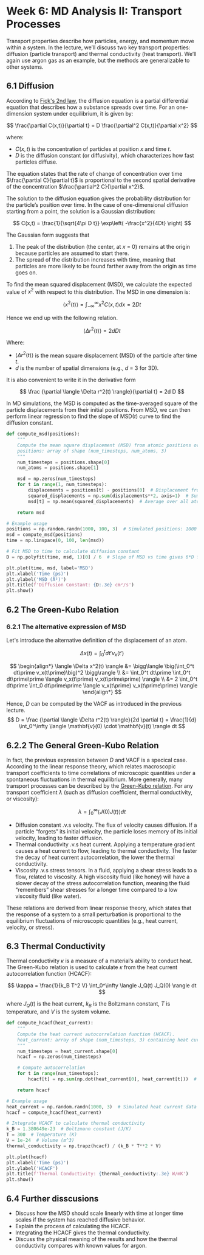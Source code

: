 # Week 6: MD Analysis II: Transport Processes

Transport properties describe how particles, energy, and momentum move within a system. In the lecture, we’ll discuss two key transport properties: diffusion (particle transport) and thermal conductivity (heat transport). We’ll again use argon gas as an example, but the methods are generalizable to other systems.

## 6.1 Diffusion

According to [Fick's 2nd law](https://en.wikipedia.org/wiki/Fick%27s_laws_of_diffusion), the diffusion equation is a partial differential equation that describes how a substance spreads over time. For an one-dimension system under equilibrium, it is given by:

$$
\frac{\partial C(x,t)}{\partial t} = D \frac{\partial^2 C(x,t)}{\partial x^2}
$$

where:

- $C(x, t)$ is the concentration of particles at position $x$ and time $t$.
- $D$ is the diffusion constant (or diffusivity), which characterizes how fast particles diffuse.

The equation states that the rate of change of concentration over time $\frac{\partial C}{\partial t}$ is proportional to the second spatial derivative of the concentration $\frac{\partial^2 C}{\partial x^2}$. 

The solution to the diffusion equation gives the probability distribution for the particle’s position over time. In the case of one-dimensional diffusion starting from a point, the solution is a Gaussian distribution:

$$
C(x,t) = \frac{1}{\sqrt{4\pi D t}} \exp\left( -\frac{x^2}{4Dt} \right)
$$

The Gaussian form suggests that
1. The peak of the distribution (the center, at $x$ = 0) remains at the origin because particles are assumed to start there.
2. The spread of the distribution increases with time, meaning that particles are more likely to be found farther away from the origin as time goes on.

To find the mean squared displacement (MSD), we calculate the expected value of $x^2$ with respect to this distribution. The MSD in one dimension is:

$$
\langle x^2(t) \rangle = \int_{-\infty}^{\infty} x^2 C(x,t) dx = 2Dt
$$

Hence we end up with the following relation.

$$
\langle \Delta r^2(t) \rangle = 2d D t
$$

Where:

- $\langle \Delta r^2(t) \rangle$ is the mean square displacement (MSD) of the particle after time $t$.
- $d$ is the number of spatial dimensions (e.g.,  $d$ = 3  for 3D).

It is also convenient to write it in the derivative form

$$
\frac {\partial \langle \Delta r^2(t) \rangle}{\partial t} = 2d D
$$

<!Now, suppose we apply a small external force $F$ to the system (e.g., an electric field $E$ acting on a charged particle with charge $q$). The particle will respond to the applied force by moving with a drift velocity $v_d$ .

From Newton’s second law $F = m \frac{dv}{dt}$, causing the particle to accelerate. However, in a system with thermal motion (e.g., Brownian motion), the particle reaches a steady-state drift velocity $v_d$ due to the balance between the external force and the opposing forces from random collisions with the surrounding particles,

$$
v_d = \mu F
$$

Where $\mu$ is the mobility of the particle, defined as the proportionality constant between the $v_d$ and $F$.

At thermal equilibrium, the particle’s motion is governed by the thermal energy  $k_B T$. The energy imparted by the external force $F$ to move the particle is balanced by the random thermal energy. The thermal energy of a particle at temperature $T$  is given by the equipartition theorem:

$$
E_{\text{thermal}} = \frac{1}{2} m \langle v^2 \rangle = \frac{1}{2} k_B T
$$

Since thermal motion drives diffusion, and temperature is the main source of this motion, we expect the diffusion constant  D  to be related to temperature $T$. At steady state, when the system is in thermal equilibrium, the diffusion constant is related to the particle’s mobility through the **Einstein relation**:

$$
D = \mu k_B T = \frac{\langle \Delta r^2(t) \rangle}{2dt}
$$
|>

In MD simulations, the MSD is computed as the time-averaged square of the particle displacements from their initial positions. From MSD, we can then perform linear regression to find the slope of MSD($t$) curve to find the diffusion constant.

```python
def compute_msd(positions):
    """
    Compute the mean square displacement (MSD) from atomic positions over time.
    positions: array of shape (num_timesteps, num_atoms, 3)
    """
    num_timesteps = positions.shape[0]
    num_atoms = positions.shape[1]

    msd = np.zeros(num_timesteps)
    for t in range(1, num_timesteps):
        displacements = positions[t] - positions[0]  # Displacement from initial positions
        squared_displacements = np.sum(displacements**2, axis=1)  # Sum of squared displacements per atom
        msd[t] = np.mean(squared_displacements)  # Average over all atoms

    return msd

# Example usage
positions = np.random.randn(1000, 100, 3)  # Simulated positions: 1000 timesteps, 100 atoms in 3D
msd = compute_msd(positions)
time = np.linspace(0, 100, len(msd))

# Fit MSD to time to calculate diffusion constant
D = np.polyfit(time, msd, 1)[0] / 6  # Slope of MSD vs time gives 6*D for 3D system

plt.plot(time, msd, label='MSD')
plt.xlabel('Time (ps)')
plt.ylabel('MSD (Å²)')
plt.title(f'Diffusion Constant: {D:.3e} cm²/s')
plt.show()
```

## 6.2 The Green-Kubo Relation

### 6.2.1 The alternative expression of MSD

Let's introduce the alternative definition of the displacement of an atom.

$$
\Delta x(t) = \int_0^t dt\prime v_x(t\prime)
$$

$$
\begin{align*}
\langle \Delta x^2(t) \rangle 
&= \bigg\langle \big(\int_0^t dt\prime v_x(t\prime)\big)^2 \bigg\rangle \\
&= \int_0^t dt\prime \int_0^t dt\prime\prime \langle v_x(t\prime) v_x(t\prime\prime) \rangle \\
&= 2 \int_0^t dt\prime \int_0 dt\prime\prime \langle v_x(t\prime) v_x(t\prime\prime) \rangle
\end{align*}
$$

Hence, $D$ can be computed by the VACF as introduced in the previous lecture. 
$$
D = \frac {\partial \langle \Delta r^2(t) \rangle}{2d \partial t} = \frac{1}{d} \int_0^\infty \langle \mathbf{v}(0) \cdot \mathbf{v}(t) \rangle  dt
$$

## 6.2.2 The General Green-Kubo Relation

In fact, the previous expression between $D$ and VACF is a specical case. According to the linear response theory, which relates macroscopic transport coefficients to time correlations of microscopic quantities under a spontaneous fluctuations in thermal equilibrium. More generally, many transport processes can be described by the [Green-Kubo relation](https://en.wikipedia.org/wiki/Green–Kubo_relations). For any transport coefficient $\lambda$ (such as diffusion coefficient, thermal conductivity, or viscosity):

$$
\lambda = \int_0^\infty \langle J(0) J(t) \rangle  dt
$$

- Diffusion constant .v.s velocity. The flux of velocity causes diffusion. If a particle “forgets” its initial velocity, the particle loses memory of its initial velocity, leading to faster diffusion.
- Thermal conductivity .v.s heat current. Applying a temperature gradient causes a heat current to flow, leading to thermal conductivity. The faster the decay of heat current autocorrelation, the lower the thermal conductivity.
- Viscosity .v.s stress tensors. In a fluid, applying a shear stress leads to a flow, related to viscosity. A high viscosity fluid (like honey) will have a slower decay of the stress autocorrelation function, meaning the fluid “remembers” shear stresses for a longer time compared to a low viscosity fluid (like water).

These relations are derived from linear response theory, which states that the response of a system to a small perturbation is proportional to the equilibrium fluctuations of microscopic quantities (e.g., heat current, velocity, or stress).


## 6.3 Thermal Conductivity 
Thermal conductivity $\kappa$ is a measure of a material’s ability to conduct heat. The Green-Kubo relation is used to calculate $\kappa$ from the heat current autocorrelation function (HCACF):

$$
\kappa = \frac{1}{k_B T^2 V} \int_0^\infty \langle J_Q(t) J_Q(0) \rangle dt
$$

where $J_Q(t)$ is the heat current, $k_B$ is the Boltzmann constant,  $T$ is temperature, and $V$ is the system volume.


```python
def compute_hcacf(heat_current):
    """
    Compute the heat current autocorrelation function (HCACF).
    heat_current: array of shape (num_timesteps, 3) containing heat current at each time step
    """
    num_timesteps = heat_current.shape[0]
    hcacf = np.zeros(num_timesteps)

    # Compute autocorrelation
    for t in range(num_timesteps):
        hcacf[t] = np.sum(np.dot(heat_current[0], heat_current[t]))  # Dot product of heat current at t=0 and t

    return hcacf

# Example usage
heat_current = np.random.randn(1000, 3)  # Simulated heat current data (1000 timesteps, 3D)
hcacf = compute_hcacf(heat_current)

# Integrate HCACF to calculate thermal conductivity
k_B = 1.380649e-23  # Boltzmann constant (J/K)
T = 300  # Temperature (K)
V = 1e-24  # Volume (m^3)
thermal_conductivity = np.trapz(hcacf) / (k_B * T**2 * V)

plt.plot(hcacf)
plt.xlabel('Time (ps)')
plt.ylabel('HCACF')
plt.title(f'Thermal Conductivity: {thermal_conductivity:.3e} W/mK')
plt.show()
```

## 6.4 Further disscusions

- Discuss how the MSD should scale linearly with time at longer time scales if the system has reached diffusive behavior.
- Explain the process of calculating the HCACF.
- Integrating the HCACF gives the thermal conductivity.
- Discuss the physical meaning of the results and how the thermal conductivity compares with known values for argon.

